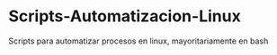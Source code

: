 # Scripts-Automatizacion-Linux
Scripts para automatizar procesos en linux, mayoritariamente en bash
